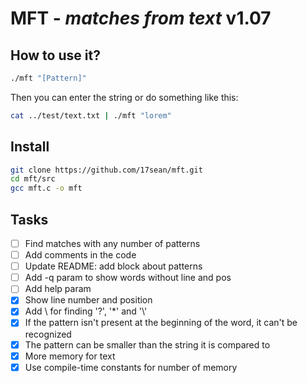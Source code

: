 # **MFT** - *matches from text* v1.07

## How to use it?

```bash
./mft "[Pattern]"
```
Then you can enter the string
or do something like this:
```bash
cat ../test/text.txt | ./mft "lorem"
```

## Install

```bash
git clone https://github.com/17sean/mft.git
cd mft/src
gcc mft.c -o mft
```

## Tasks

- [ ] Find matches with any number of patterns
- [ ] Add comments in the code
- [ ] Update README: add block about patterns
- [ ] Add -q param to show words without line and pos
- [ ] Add help param
- [x] Show line number and position
- [x] Add \ for finding '?', '\*' and '\\'
- [x] If the pattern isn't present at the beginning of the word, it can't be recognized
- [x] The pattern can be smaller than the string it is compared to
- [x] More memory for text
- [x] Use compile-time constants for number of memory
